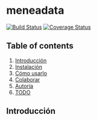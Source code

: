 # meneadata 
[![Build Status](https://travis-ci.org/efrain70/meneadata.svg?branch=ci)](https://travis-ci.org/efrain70/meneadata)
[![Coverage Status](https://coveralls.io/repos/github/efrain70/meneadata/badge.svg?branch=master)](https://coveralls.io/github/efrain70/meneadata?branch=master)

## Table of contents

1. [Introducción](#intro)
2. [Instalación](#instalación)
3. [Cómo usarlo](#como-usarlo)
4. [Colaborar](#colaborar)
5. [Autoría](#autoria)
6. [TODO](#todo)  

## Introducción  <a name="intro"></a>
